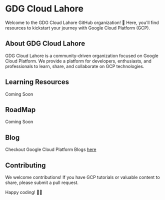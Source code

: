 # GDG Cloud Lahore

Welcome to the GDG Cloud Lahore GitHub organization! 🚀 Here, you'll find resources to kickstart your journey with Google Cloud Platform (GCP).

## About GDG Cloud Lahore

GDG Cloud Lahore is a community-driven organization focused on Google Cloud Platform. We provide a platform for developers, enthusiasts, and professionals to learn, share, and collaborate on GCP technologies.

## Learning Resources

Coming Soon 

## RoadMap

Coming Soon 

## Blog

Checkout Google Cloud Platform Blogs [here](https://dev.to/gdgcloudlahore_org) 


## Contributing

We welcome contributions! If you have GCP tutorials or valuable content to share, please submit a pull request.

Happy coding! 🚀✨